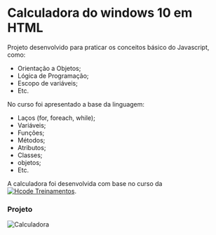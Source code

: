# Calculadora do windows 10 em HTML



Projeto desenvolvido para praticar os conceitos básico do Javascript, como: 

<ul>
<li>Orientação a Objetos;</li>
<li>Lógica de Programação;</li>
<li>Escopo de variáveis;</li>
<li>Etc.</li>
</ul>

No curso foi apresentado a base da linguagem: 

<ul>
<li>Laços (for, foreach, while);</li>
<li>Variáveis;</li>
<li>Funções;</li>
<li>Métodos;</li>
  <li>Atributos;</li>
  <li>Classes;</li>
  <li>objetos;</li>
  <li>Etc.</li>
</ul>

A calculadora foi desenvolvida com base no curso da [![Hcode Treinamentos](https://www.hcode.com.br/res/img/hcode-200x100.png)](https://www.hcode.com.br).

### Projeto
![Calculadora](https://firebasestorage.googleapis.com/v0/b/hcode-com-br.appspot.com/o/calculadora-hcode-win.png?alt=media&token=218a8f2a-b800-4d03-92e8-9e493a4e949f)
